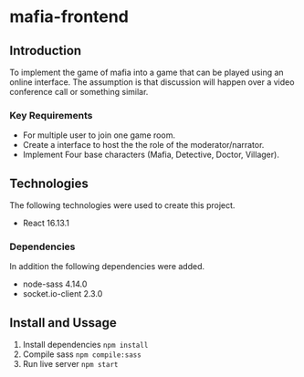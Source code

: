 # mafia-frontend

## Introduction

To implement the game of mafia into a game that can be played using an online interface. The assumption is that discussion will happen over a video conference call or something similar.

### Key Requirements

* For multiple user to join one game room.
* Create a interface to host the the role of the moderator/narrator.
* Implement Four base characters (Mafia, Detective, Doctor, Villager).

## Technologies

The following technologies were used to create this project.

* React 16.13.1

### Dependencies

In addition the following dependencies were added.

* node-sass 4.14.0
* socket.io-client 2.3.0

## Install and Ussage

1. Install dependencies
  `npm install`
2. Compile sass
  `npm compile:sass`
3. Run live server
  `npm start`
  
